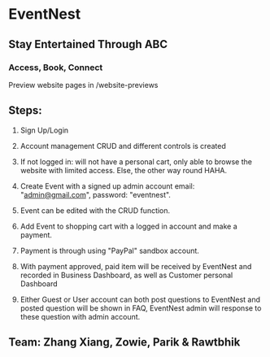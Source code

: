 # EventNest
## Stay Entertained Through ABC
### Access, Book, Connect

Preview website pages in /website-previews

## Steps:
1) Sign Up/Login

2) Account management CRUD and different controls is created

3) If not logged in: will not have a personal cart, only able to browse the website with limited access. Else, the other way round HAHA.

4) Create Event with a signed up admin account email: "admin@gmail.com", password: "eventnest".

5) Event can be edited with the CRUD function.

6) Add Event to shopping cart with a logged in account and make a payment.

7) Payment is through using "PayPal" sandbox account.

8) With payment approved, paid item will be received by EventNest and recorded in Business Dashboard, as well as Customer personal Dashboard

9) Either Guest or User account can both post questions to EventNest and posted question will be shown in FAQ, EventNest admin will response to these question with admin account.




## Team: Zhang Xiang, Zowie, Parik & Rawtbhik
